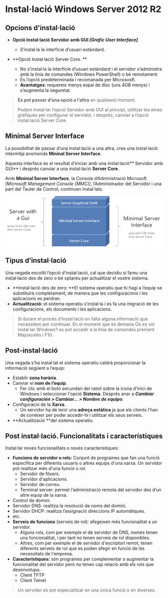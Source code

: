 # Instal·lació Windows Server 2012 R2

## Opcions d'instal·lació

* **Opció Instal·lació Servidor amb GUI _[Grafic User Interface]_**

  * S’instal·la la interfície d’usuari estàndard.
  
* **Opció Instal·lació Server Core. **

  * No s’instal·la la interfície d’usuari estàndard i el servidor s’administra amb la línia de comandes (Windows PowerShell) o bé remotament.
  * És l’opció predeterminada i recomanada per Micrososft. 
  * **Avantatges**: requereix menys espai de disc (uns 4GB menys) i s’augmenta la seguretat.

> **Es pot passar d’una opció a l’altra** en qualsevol moment.

> Podem instal·lar l’opció Servidor amb GUI al principi, utilitzar les eines gràfiques per configurar el servidor, i després, canviar a l’opció instal·lació Server Core.

## Minimal Server Interface

La possibilitat de passar d’una instal·lació a una altra, crea una instal·lació intermitja anomenda **Mininal Server Interface**.

Aquesta interface és el resultat d’iniciar amb una instal·lació** Servidor amb GUI** i després canviar a una instal·lació **Server Core**. 

Amb **Minimal Server Interface**, la Consola d’Administració Microsoft _[Microsoft Management Console (MMC)]_, l’Administrador del Servidor i una part del Tauler de Control, continuen instal·lats.

![Minimal Server Interface](/assets/WindowsServerMinimal.png)

## Tipus d’instal·lació

Una vegada escollit l’opció d’instal·lació, cal que decidiu si fareu una instal·lació des de zero o bé optareu per actualitzar el vostre sistema.

* **Instal·lació des de zero: **El sistema operatiu que hi hagi a l’equip se substituirà completament, de manera que les configuracions i les aplicacions es perdran.
* **Actualització:** el sistema operatiu s’instal·la i es fa una migració de les configuracions, els documents i les aplicacions.

> Si durant el procés d’instal·lació en falta alguna informació que necessitem per continuar. En el moment que es demana On es vol instal·lar Windows? es pot accedir a la línia de comandes prement Majúscules i F10.

## Post-instal·lació

Una vegada s’ha instal·lat el sistema operatiu caldrà proporcionar la informació següent a l’equip:
* Establir **zona horària**.
* Canviar el **nom de l’equip**.
  * Fer clic amb el botó secundari del ratolí sobre la icona d'inici de Windows i seleccionar l'opció **Sistema**. Després anar a _**Cambiar configuración > Cambiar... > Nombre de equipo**_.
* Configuració de la **Xarxa**.
  * Un servidor ha de tenir una **adreça estàtica** ja que els clients l'han de conèixer per poder accedir-hi i utilitzar els seus serveis. 
* **Actualització **del sistema operatiu. 

## Post instal·lació. Funcionalitats i característiques

Instal·lar noves funcionalitats o noves característiques: 
* **Funcions de servidor o rols:** Conjunt de programes que fan una funció específica per diferents usuaris o altres equips d'una xarxa. Un servidor pot realitzar més d'una funció o rol.
  * Servidor de fitxers. 
  * Servidor d'aplicacions. 
  * Servidor de correu. 
  * Terminal server: permet l’administració remota del servidor des d’un altre equip de la xarxa. 
 * Control de domini. 
  * Servidor DNS: realitza la resolució de noms del domini. 
  * Servidor DHCP: realitza l’assignació direccions IP automàtiques.
  * etc.
* **Serveis de funcions** (serveis de rol): afegeixen més funcionalitat a un servidor. 
  * Alguns rols, com per exemple el de servidor de DNS, només tenen una funcionalitat, i per tant no tenen serveis de rol disponibles. 
  * Altres, com per exemple el de servidor d'escriptori remot, tenen diferents serveis de rol que es poden afegir en funció de les necessitats de l'empresa.
* **Característiques:** són programes per complementar o augmentar la funcionalitat del servidor però no tenen cap relació amb els rols que desenvolupa. 
  * Client TFTP
  * Client Telnet

> Un servidor es pot especialitzar en una única funció o en diverses.
